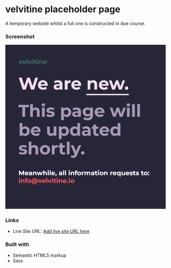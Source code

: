 # velvitine placeholder page

A temporary website whilst a full one is constructed in due course.


### Screenshot
![](./images/velvitine.png)



### Links
- Live Site URL: [Add live site URL here](https://velvitine.io)



### Built with
- Semantic HTML5 markup
- Sass
